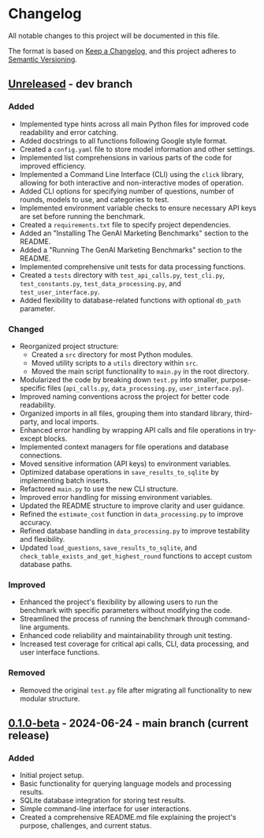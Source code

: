 # Changelog

All notable changes to this project will be documented in this file.

The format is based on [Keep a Changelog](https://keepachangelog.com/en/1.0.0/),
and this project adheres to [Semantic Versioning](https://semver.org/spec/v2.0.0.html).

## [Unreleased] - dev branch

### Added
- Implemented type hints across all main Python files for improved code readability and error catching.
- Added docstrings to all functions following Google style format.
- Created a `config.yaml` file to store model information and other settings.
- Implemented list comprehensions in various parts of the code for improved efficiency.
- Implemented a Command Line Interface (CLI) using the `click` library, allowing for both interactive and non-interactive modes of operation.
- Added CLI options for specifying number of questions, number of rounds, models to use, and categories to test.
- Implemented environment variable checks to ensure necessary API keys are set before running the benchmark.
- Created a `requirements.txt` file to specify project dependencies.
- Added an "Installing The GenAI Marketing Benchmarks" section to the README.
- Added a "Running The GenAI Marketing Benchmarks" section to the README.
- Implemented comprehensive unit tests for data processing functions.
- Created a `tests` directory with `test_api_calls.py`, `test_cli.py`, `test_constants.py`, `test_data_processing.py`, and `test_user_interface.py`.
- Added flexibility to database-related functions with optional `db_path` parameter.

### Changed
- Reorganized project structure:
  - Created a `src` directory for most Python modules.
  - Moved utility scripts to a `utils` directory within `src`.
  - Moved the main script functionality to `main.py` in the root directory.
- Modularized the code by breaking down `test.py` into smaller, purpose-specific files (`api_calls.py`, `data_processing.py`, `user_interface.py`).
- Improved naming conventions across the project for better code readability.
- Organized imports in all files, grouping them into standard library, third-party, and local imports.
- Enhanced error handling by wrapping API calls and file operations in try-except blocks.
- Implemented context managers for file operations and database connections.
- Moved sensitive information (API keys) to environment variables.
- Optimized database operations in `save_results_to_sqlite` by implementing batch inserts.
- Refactored `main.py` to use the new CLI structure.
- Improved error handling for missing environment variables.
- Updated the README structure to improve clarity and user guidance.
- Refined the `estimate_cost` function in `data_processing.py` to improve accuracy.
- Refined database handling in `data_processing.py` to improve testability and flexibility.
- Updated `load_questions`, `save_results_to_sqlite`, and `check_table_exists_and_get_highest_round` functions to accept custom database paths.

### Improved
- Enhanced the project's flexibility by allowing users to run the benchmark with specific parameters without modifying the code.
- Streamlined the process of running the benchmark through command-line arguments.
- Enhanced code reliability and maintainability through unit testing.
- Increased test coverage for critical api calls, CLI, data processing, and user interface functions.

### Removed
- Removed the original `test.py` file after migrating all functionality to new modular structure.

## [0.1.0-beta] - 2024-06-24 - main branch (current release)

### Added
- Initial project setup.
- Basic functionality for querying language models and processing results.
- SQLite database integration for storing test results.
- Simple command-line interface for user interactions.
- Created a comprehensive README.md file explaining the project's purpose, challenges, and current status.

[Unreleased]: https://github.com/seanbetts/genai-marketing-benchmarks/tree/dev
[0.1.0-beta]: https://github.com/seanbetts/genai-marketing-benchmarks/tree/0.1.0-beta